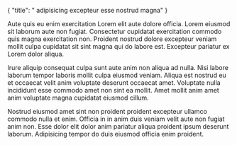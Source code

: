 {
  "title": " adipisicing excepteur esse nostrud magna"
}

Aute quis eu enim exercitation Lorem elit aute dolore officia. Lorem eiusmod sit laborum aute non fugiat. Consectetur cupidatat exercitation commodo quis magna exercitation non. Proident nostrud dolore excepteur veniam mollit culpa cupidatat sit sint magna qui do labore est. Excepteur pariatur ex Lorem dolor aliqua.

Irure aliquip consequat culpa sunt aute anim non aliqua ad nulla. Nisi labore laborum tempor laboris mollit culpa eiusmod veniam. Aliqua est nostrud eu et occaecat velit anim voluptate deserunt occaecat amet. Voluptate nulla incididunt esse commodo amet non sint ea mollit. Amet mollit anim amet anim voluptate magna cupidatat eiusmod cillum.

Nostrud eiusmod amet sint non proident proident excepteur ullamco commodo nulla et enim. Officia in in anim duis veniam velit aute non fugiat anim non. Esse dolor elit dolor anim pariatur aliqua proident ipsum deserunt laborum. Adipisicing tempor do duis eiusmod officia enim proident.